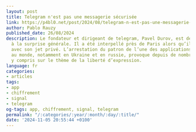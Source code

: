 ```yaml
---
layout: post
title: Telegram n'est pas une messagerie sécurisée
link: https://p4bl0.net/post/2024/08/telegram-n-est-pas-une-messagerie-securisee
author: Pablo Rauzy
published_date: 26/08/2024
description: Le fondateur et dirigeant de telegram, Pavel Durov, est détenu en France
  à la surprise générale. Il a été interpellé près de Paris alors qu’il venait d’arriver
  avec son jet privé. L’arrestation du patron de l’une des applications les plus utilisées
  au monde, notamment en Ukraine et en russie, provoque depuis de nombreux commentaires,
  y compris sur le thème de la liberté d’expression.
language: fr
categories:
- articles
tags:
- app
- chiffrement
- signal
- telegram
og-tags: app, chiffrement, signal, telegram
permalink: "/:categories/:year/:month/:day/:title/"
date: '2024-11-05 20:55:44 +0100'
---
```

